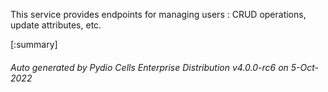 






This service provides endpoints for managing users : CRUD operations, update attributes, etc.

[:summary]

###### Auto generated by Pydio Cells Enterprise Distribution v4.0.0-rc6 on 5-Oct-2022
